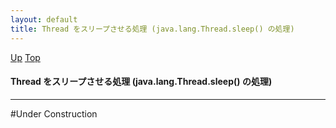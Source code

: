 ```yaml
---
layout: default
title: Thread をスリープさせる処理 (java.lang.Thread.sleep() の処理)  
---
```

[Up](no1IkYYOWe.html) [Top](../index.html)

#### Thread をスリープさせる処理 (java.lang.Thread.sleep() の処理)  

--- 
#Under Construction





